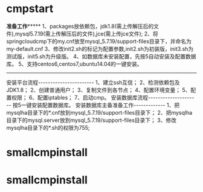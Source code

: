 # cmpstart
**********准备工作***************
1、packages放依赖包，jdk1.8(需上传解压后的文件),mysql5.7.19(需上传解压后的文件),jce(需上传jce文件);
2、将springcloudcmp下的my.cnf放至mysql_5.7.19/support-files目录下，并命名为my-default.cnf
3、修改init2.sh的标记为配置参数,init2.sh为初装版，init3.sh为测试版，init5.sh为升级版。
4、如数据库未安装配置，先按5自动安装及配置数据库。
5、支持centos6,centos7,ubuntu14.04的一键安装。

********************************
安装平台流程-----------------------
1、建立ssh互信；
2、检测依赖包及JDK1.8；
2、创建普通用户；
3、复制文件到各节点；
4、配置环境变量；
5、配置权限；
6、配置iptables；
7、启动cmp。
安装数据库流程---------------------
按5一键安装配置数据库。
安装数据库主备准备工作-------------
1、把mysqlha目录下的*.cnf放到mysql_5.7.19/support-files目录下；
2、把mysqlha目录下的mysql.server放到mysql_5.7.19/support-files目录下；
3、修改mysqlha目录下的*.sh的权限为755;
# smallcmpinstall
# smallcmpinstall
